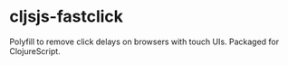 # cljsjs-fastclick
Polyfill to remove click delays on browsers with touch UIs. Packaged for ClojureScript.
